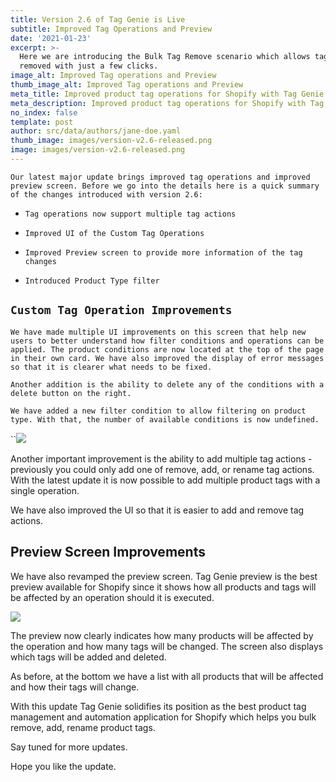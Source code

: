 ```yaml
---
title: Version 2.6 of Tag Genie is Live
subtitle: Improved Tag Operations and Preview
date: '2021-01-23'
excerpt: >-
  Here we are introducing the Bulk Tag Remove scenario which allows tags to be
  removed with just a few clicks.
image_alt: Improved Tag operations and Preview
thumb_image_alt: Improved Tag operations and Preview
meta_title: Improved product tag operations for Shopify with Tag Genie v2.6
meta_description: Improved product tag operations for Shopify with Tag Genie v2.6
no_index: false
template: post
author: src/data/authors/jane-doe.yaml
thumb_image: images/version-v2.6-released.png
image: images/version-v2.6-released.png
---
```

`Our latest major update brings improved tag operations and improved preview screen. Before we go into the details here is a quick summary of the changes introduced with version 2.6:`

*   `Tag operations now support multiple tag actions`

*   ` Improved UI of the Custom Tag Operations  `

*   `Improved Preview screen to provide more information of the tag changes`

*   `Introduced Product Type filter`

## `Custom Tag Operation Improvements`

` We have made multiple UI improvements on this screen that help new users to better understand how filter conditions and operations can be applied. The product conditions are now located at the top of the page in their own card. We have also improved the display of error messages so that it is clearer what needs to be fixed.  `

` Another addition is the ability to delete any of the conditions with a delete button on the right.  `

`We have added a new filter condition to allow filtering on product type. With that, the number of available conditions is now undefined.`

``![](https://taggeniemain.blob.core.windows.net/images/version-v2.6-released-operation.png)

Another important improvement is the ability to add multiple tag actions - previously you could only add one of remove, add, or rename tag actions. With the latest update it is now possible to add multiple product tags with a single operation.

We have also improved the UI so that it is easier to add and remove tag actions.

## Preview Screen Improvements

We have also revamped the preview screen. Tag Genie preview is the best preview available for Shopify since it shows how all products and tags will be affected by an operation should it is executed. 

![](https://taggeniemain.blob.core.windows.net/images/version-v2.6-released-preview.png)

The preview now clearly indicates how many products will be affected by the operation and how many tags will be changed. The screen also displays which tags will be added and deleted. 

As before, at the bottom we have a list with all products that will be affected and how their tags will change. 

With this update Tag Genie solidifies its position as the best product tag management and automation application for Shopify which helps you bulk remove, add, rename product tags. 

Say tuned for more updates. 

Hope you like the update. 
